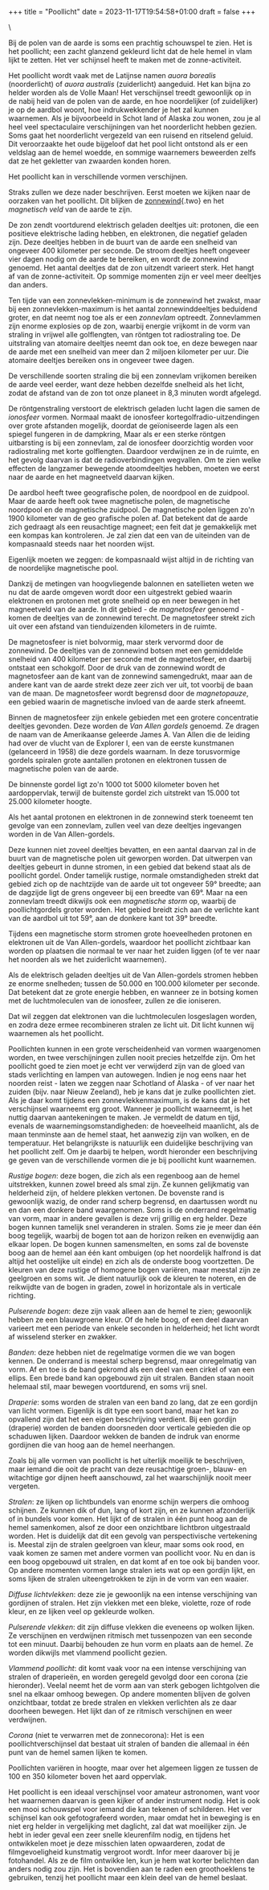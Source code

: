 +++
title = "Poollicht"
date = 2023-11-17T19:54:58+01:00
draft = false
+++

\

Bij de polen van de aarde is soms een prachtig schouwspel te zien. Het
is het poollicht; een zacht glanzend gekleurd licht dat de hele hemel in
vlam lijkt te zetten. Het ver schijnsel heeft te maken met de
zonne-activiteit.

Het poollicht wordt vaak met de Latijnse namen *auora borealis*
(noorderlicht) of *auora australis* (zuiderlicht) aangeduid. Het kan
bijna zo helder worden als de Volle Maan! Het verschijnsel treedt
gewoonlijk op in de nabij heid van de polen van de aarde, en hoe
noordelijker (of zuidelijker) je op de aardbol woont, hoe
indrukwekkender je het zal kunnen waarnemen. Als je bijvoorbeeld in
Schot land of Alaska zou wonen, zou je al heel veel spectaculaire
verschijningen van het noorderlicht hebben gezien. Soms gaat het
noorderlicht vergezeld van een ruisend en ritselend geluid. Dit
veroorzaakte het oude bijgeloof dat het pool licht ontstond als er een
veldslag aan de hemel woedde, en sommige waarnemers beweerden zelfs dat
ze het gekletter van zwaarden konden horen.

Het poollicht kan in verschillende vormen verschijnen.

Straks zullen we deze nader beschrijven. Eerst moeten we kijken naar de
oorzaken van het poollicht. Dit blijken de
[zonnewind](zonnewind.html){.two} en het *magnetisch veld* van de aarde
te zijn.

De zon zendt voortdurend elektrisch geladen deeltjes uit: protonen, die
een positieve elektrische lading hebben, en elektronen, die negatief
geladen zijn. Deze deeltjes hebben in de buurt van de aarde een snelheid
van ongeveer 400 kilometer per seconde. De stroom deeltjes heeft
ongeveer vier dagen nodig om de aarde te bereiken, en wordt de zonnewind
genoemd. Het aantal deeltjes dat de zon uitzendt varieert sterk. Het
hangt af van de zonne-activiteit. Op sommige momenten zijn er veel meer
deeltjes dan anders.

Ten tijde van een zonnevlekken-minimum is de zonnewind het zwakst, maar
bij een zonnevlekken-maximum is het aantal zonnewinddeeltjes beduidend
groter, en dat neemt nog toe als er een *zonnevlam* optreedt.
Zonnevlammen zijn enorme explosies op de zon, waarbij energie vrijkomt
in de vorm van straling in vrijwel alle golflengten, van röntgen tot
radiostraling toe. De uitstraling van atomaire deeltjes neemt dan ook
toe, en deze bewegen naar de aarde met een snelheid van meer dan 2
miljoen kilometer per uur. Die atomaire deeltjes bereiken ons in
ongeveer twee dagen.

De verschillende soorten straling die bij een zonnevlam vrijkomen
bereiken de aarde veel eerder, want deze hebben dezelfde snelheid als
het licht, zodat de afstand van de zon tot onze planeet in 8,3 minuten
wordt afgelegd.

De röntgenstraling verstoort de elektrisch geladen lucht lagen die samen
de *ionosfeer* vormen. Normaal maakt de ionosfeer
kortegolfradio-uitzendingen over grote afstanden mogelijk, doordat de
geïoniseerde lagen als een spiegel fungeren in de dampkring, Maar als er
een sterke röntgen uitbarsting is bij een zonnevlam, zal de ionosfeer
doorzichtig worden voor radiostraling met korte golflengten. Daardoor
verdwijnen ze in de ruimte, en het gevolg daarvan is dat de
radioverbindingen wegvallen. Om te zien welke effecten de langzamer
bewegende atoomdeeltjes hebben, moeten we eerst naar de aarde en het
magneetveld daarvan kijken.

De aardbol heeft twee geografische polen, de noordpool en de zuidpool.
Maar de aarde heeft ook twee magnetische polen, de magnetische noordpool
en de magnetische zuidpool. De magnetische polen liggen zo\'n 1900
kilometer van de geo grafische polen af. Dat betekent dat de aarde zich
gedraagt als een reusachtige magneet; een feit dat je gemakkelijk met
een kompas kan kontroleren. Je zal zien dat een van de uiteinden van de
kompasnaald steeds naar het noorden wijst.

Eigenlijk moeten we zeggen: de kompasnaald wijst altijd in de richting
van de noordelijke magnetische pool.

Dankzij de metingen van hoogvliegende balonnen en satellieten weten we
nu dat de aarde omgeven wordt door een uitgestrekt gebied waarin
elektronen en protonen met grote snelheid op en neer bewegen in het
magneetveld van de aarde. In dit gebied - de *magnetosfeer* genoemd -
komen de deeltjes van de zonnewind terecht. De magnetosfeer strekt zich
uit over een afstand van tienduizenden kilometers in de ruimte.

De magnetosfeer is niet bolvormig, maar sterk vervormd door de
zonnewind. De deeltjes van de zonnewind botsen met een gemiddelde
snelheid van 400 kilometer per seconde met de magnetosfeer, en daarbij
ontstaat een schokgolf. Door de druk van de zonnewind wordt de
magnetosfeer aan de kant van de zonnewind samengedrukt, maar aan de
andere kant van de aarde strekt deze zeer zich ver uit, tot voorbij de
baan van de maan. De magnetosfeer wordt begrensd door de *magnetopauze*,
een gebied waarin de magnetische invloed van de aarde sterk afneemt.

Binnen de magnetosfeer zijn enkele gebieden met een grotere concentratie
deeltjes gevonden. Deze worden de *Van Allen gordels* genoemd. Ze dragen
de naam van de Amerikaanse geleerde James A. Van Allen die de leiding
had over de vlucht van de Explorer I, een van de eerste kunstmanen
(gelanceerd in 1958) die deze gordels waarnam. In deze torusvormige
gordels spiralen grote aantallen protonen en elektronen tussen de
magnetische polen van de aarde.

De binnenste gordel ligt zo\'n 1000 tot 5000 kilometer boven het
aardoppervlak, terwijl de buitenste gordel zich uitstrekt van 15.000 tot
25.000 kilometer hoogte.

Als het aantal protonen en elektronen in de zonnewind sterk toeneemt ten
gevolge van een zonnevlam, zullen veel van deze deeltjes ingevangen
worden in de Van Allen-gordels.

Deze kunnen niet zoveel deeltjes bevatten, en een aantal daarvan zal in
de buurt van de magnetische polen uit geworpen worden. Dat uitwerpen van
deeltjes gebeurt in dunne stromen, in een gebied dat bekend staat als de
poollicht gordel. Onder tamelijk rustige, normale omstandigheden strekt
dat gebied zich op de nachtzijde van de aarde uit tot ongeveer 59°
breedte; aan de dagzijde ligt de grens ongeveer bij een breedte van 69°.
Maar na een zonnevlam treedt dikwijls ook een *magnetische storm* op,
waarbij de poollichtgordels groter worden. Het gebied breidt zich aan de
verlichte kant van de aardbol uit tot 59°, aan de donkere kant tot 39°
breedte.

Tijdens een magnetische storm stromen grote hoeveelheden protonen en
elektronen uit de Van Allen-gordels, waardoor het poollicht zichtbaar
kan worden op plaatsen die normaal te ver naar het zuiden liggen (of te
ver naar het noorden als we het zuiderlicht waarnemen).

Als de elektrisch geladen deeltjes uit de Van Allen-gordels stromen
hebben ze enorme snelheden; tussen de 50.000 en 100.000 kilometer per
seconde. Dat betekent dat ze grote energie hebben, en wanneer ze in
botsing komen met de luchtmoleculen van de ionosfeer, zullen ze die
ioniseren.

Dat wil zeggen dat elektronen van die luchtmoleculen losgeslagen worden,
en zodra deze ermee recombineren stralen ze licht uit. Dit licht kunnen
wij waarnemen als het poollicht.

Poollichten kunnen in een grote verscheidenheid van vormen waargenomen
worden, en twee verschijningen zullen nooit precies hetzelfde zijn. Om
het poollicht goed te zien moet je echt ver verwijderd zijn van de gloed
van stads verlichting en lampen van autowegen. Indien je nog eens naar
het noorden reist - laten we zeggen naar Schotland of Alaska - of ver
naar het zuiden (bijv. naar Nieuw Zeeland), heb je kans dat je zulke
poollichten ziet. Als je daar komt tijdens een zonnevlekkenmaximum, is
de kans dat je het verschijnsel waarneemt erg groot. Wanneer je
poollicht waarneemt, is het nuttig daarvan aantekeningen te maken. Je
vermeldt de datum en tijd, evenals de waarnemingsomstandigheden: de
hoeveelheid maanlicht, als de maan tenminste aan de hemel staat, het
aanwezig zijn van wolken, en de temperatuur. Het belangrijkste is
natuurlijk een duidelijke beschrijving van het poollicht zelf. Om je
daarbij te helpen, wordt hieronder een beschrijving ge geven van de
verschillende vormen die je bij poollicht kunt waarnemen.

*Rustige bogen*: deze bogen, die zich als een regenboog aan de hemel
uitstrekken, kunnen zowel breed als smal zijn. Ze kunnen gelijkmatig van
helderheid zijn, of heldere plekken vertonen. De bovenste rand is
gewoonlijk wazig, de onder rand scherp begrensd, en daartussen wordt nu
en dan een donkere band waargenomen. Soms is de onderrand regelmatig van
vorm, maar in andere gevallen is deze vrij grillig en erg helder. Deze
bogen kunnen tamelijk snel veranderen in stralen. Soms zie je meer dan
één boog tegelijk, waarbij de bogen tot aan de horizon reiken en
evenwijdig aan elkaar lopen. De bogen kunnen samensmelten, en soms zal
de bovenste boog aan de hemel aan één kant ombuigen (op het noordelijk
halfrond is dat altijd het oostelijke uit einde) en zich als de onderste
boog voortzetten. De kleuren van deze rustige of homogene bogen
variëren, maar meestal zijn ze geelgroen en soms wit. Je dient
natuurlijk ook de kleuren te noteren, en de reikwijdte van de bogen in
graden, zowel in horizontale als in verticale richting.

*Pulserende bogen*: deze zijn vaak alleen aan de hemel te zien;
gewoonlijk hebben ze een blauwgroene kleur. Of de hele boog, of een deel
daarvan varieert met een periode van enkele seconden in helderheid; het
licht wordt af wisselend sterker en zwakker.

*Banden*: deze hebben niet de regelmatige vormen die we van bogen
kennen. De onderrand is meestal scherp begrensd, maar onregelmatig van
vorm. Af en toe is de band gekromd als een deel van een cirkel of van
een ellips. Een brede band kan opgebouwd zijn uit stralen. Banden staan
nooit helemaal stil, maar bewegen voortdurend, en soms vrij snel.

*Draperie*: soms worden de stralen van een band zo lang, dat ze een
gordijn van licht vormen. Eigenlijk is dit type een soort band, maar het
kan zo opvallend zijn dat het een eigen beschrijving verdient. Bij een
gordijn (draperie) worden de banden doorsneden door verticale gebieden
die op schaduwen lijken. Daardoor wekken de banden de indruk van enorme
gordijnen die van hoog aan de hemel neerhangen.

Zoals bij alle vormen van poollicht is het uiterlijk moeilijk te
beschrijven, maar iemand die ooit de pracht van deze reusachtige groen-,
blauw- en witachtige gor dijnen heeft aanschouwd, zal het waarschijnlijk
nooit meer vergeten.

*Stralen*: ze lijken op lichtbundels van enorme schijn werpers die
omhoog schijnen. Ze kunnen dik of dun, lang of kort zijn, en ze kunnen
afzonderlijk of in bundels voor komen. Het lijkt of de stralen in één
punt hoog aan de hemel samenkomen, alsof ze door een onzichtbare
lichtbron uitgestraald worden. Het is duidelijk dat dit een gevolg van
perspectivische vertekening is. Meestal zijn de stralen geelgroen van
kleur, maar soms ook rood, en vaak komen ze samen met andere vormen van
poollicht voor. Nu en dan is een boog opgebouwd uit stralen, en dat komt
af en toe ook bij banden voor. Op andere momenten vormen lange stralen
iets wat op een gordijn lijkt, en soms lijken de stralen uiteengetrokken
te zijn in de vorm van een waaier.

*Diffuse lichtvlekken*: deze zie je gewoonlijk na een intense
verschijning van gordijnen of stralen. Het zijn vlekken met een bleke,
violette, roze of rode kleur, en ze lijken veel op gekleurde wolken.

*Pulserende vlekken*: dit zijn diffuse vlekken die eveneens op wolken
lijken. Ze verschijnen en verdwijnen ritmisch met tussenpozen van een
seconde tot een minuut. Daarbij behouden ze hun vorm en plaats aan de
hemel. Ze worden dikwijls met vlammend poollicht gezien.

*Vlammend poollicht*: dit komt vaak voor na een intense verschijning van
stralen of draperieën, en worden geregeld gevolgd door een corona (zie
hieronder). Veelal neemt het de vorm aan van sterk gebogen lichtgolven
die snel na elkaar omhoog bewegen. Op andere momenten blijven de golven
onzichtbaar, totdat ze brede stralen en vlekken verlichten als ze daar
doorheen bewegen. Het lijkt dan of ze ritmisch verschijnen en weer
verdwijnen.

*Corona* (niet te verwarren met de zonnecorona): Het is een
poollichtverschijnsel dat bestaat uit stralen of banden die allemaal in
één punt van de hemel samen lijken te komen.

Poollichten variëren in hoogte, maar over het algemeen liggen ze tussen
de 100 en 350 kilometer boven het aard oppervlak.

Het poollicht is een ideaal verschijnsel voor amateur astronomen, want
voor het waarnemen daarvan is geen kijker of ander instrument nodig. Het
is ook een mooi schouwspel voor iemand die kan tekenen of schilderen.
Het ver schijnsel kan ook gefotografeerd worden, maar omdat het in
beweging is en niet erg helder in vergelijking met daglicht, zal dat wat
moeilijker zijn. Je hebt in ieder geval een zeer snelle kleurenfilm
nodig, en tijdens het ontwikkelen moet je deze misschien laten
opwaarderen, zodat de filmgevoeligheid kunstmatig vergroot wordt. Infor
meer daarover bij je fotohandel. Als ze de film ontwikke len, kun je hem
wat korter belichten dan anders nodig zou zijn. Het is bovendien aan te
raden een groothoeklens te gebruiken, tenzij het poollicht maar een
klein deel van de hemel beslaat.
